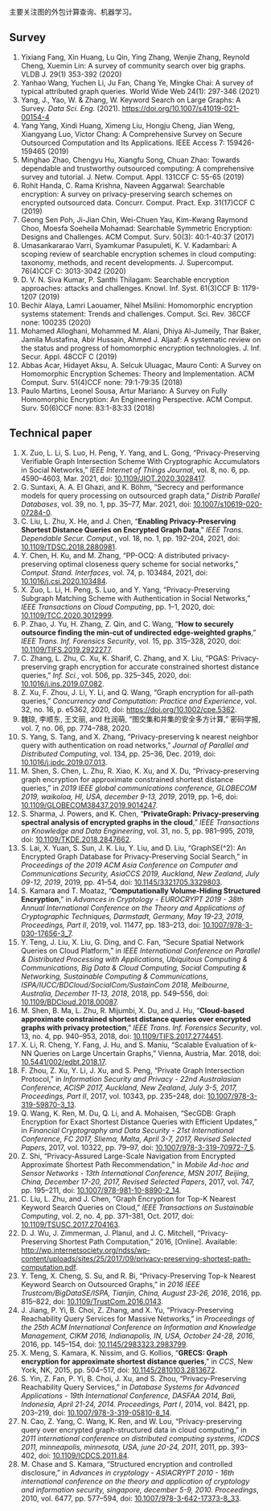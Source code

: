 主要关注图的外包计算查询、机器学习。

## Survey

1. Yixiang Fang, Xin Huang, Lu Qin, Ying Zhang, Wenjie Zhang, Reynold Cheng, Xuemin Lin: A survey of community search over big graphs. VLDB J. 29(1) 353-392 (2020)
2. Yanhao Wang, Yuchen Li, Ju Fan, Chang Ye, Mingke Chai: A survey of typical attributed graph queries. World Wide Web 24(1): 297-346 (2021)
3. Yang, J., Yao, W. & Zhang, W. Keyword Search on Large Graphs: A Survey. *Data Sci. Eng.* (2021). https://doi.org/10.1007/s41019-021-00154-4
4. Yang Yang, Xindi Huang, Ximeng Liu, Hongju Cheng, Jian Weng, Xiangyang Luo, Victor Chang: A Comprehensive Survey on Secure Outsourced Computation and Its Applications. IEEE Access 7: 159426-159465 (2019)
5. Minghao Zhao, Chengyu Hu, Xiangfu Song, Chuan Zhao: Towards dependable and trustworthy outsourced computing: A comprehensive survey and tutorial. J. Netw. Comput. Appl. 131CCF C: 55-65 (2019)
6. Rohit Handa, C. Rama Krishna, Naveen Aggarwal: Searchable encryption: A survey on privacy-preserving search schemes on encrypted outsourced data. Concurr. Comput. Pract. Exp. 31(17)CCF C (2019)
7. Geong Sen Poh, Ji-Jian Chin, Wei-Chuen Yau, Kim-Kwang Raymond Choo, Moesfa Soeheila Mohamad: Searchable Symmetric Encryption: Designs and Challenges. ACM Comput. Surv. 50(3): 40:1-40:37 (2017)
8. Umasankararao Varri, Syamkumar Pasupuleti, K. V. Kadambari: A scoping review of searchable encryption schemes in cloud computing: taxonomy, methods, and recent developments. J. Supercomput. 76(4)CCF C: 3013-3042 (2020)
9. D. V. N. Siva Kumar, P. Santhi Thilagam: Searchable encryption approaches: attacks and challenges. Knowl. Inf. Syst. 61(3)CCF B: 1179-1207 (2019)
10. Bechir Alaya, Lamri Laouamer, Nihel Msilini: Homomorphic encryption systems statement: Trends and challenges. Comput. Sci. Rev. 36CCF none: 100235 (2020)
11. Mohamed Alloghani, Mohammed M. Alani, Dhiya Al-Jumeily, Thar Baker, Jamila Mustafina, Abir Hussain, Ahmed J. Aljaaf: A systematic review on the status and progress of homomorphic encryption technologies. J. Inf. Secur. Appl. 48CCF C (2019)
12. Abbas Acar, Hidayet Aksu, A. Selcuk Uluagac, Mauro Conti: A Survey on Homomorphic Encryption Schemes: Theory and Implementation. ACM Comput. Surv. 51(4)CCF none: 79:1-79:35 (2018)
13. Paulo Martins, Leonel Sousa, Artur Mariano: A Survey on Fully Homomorphic Encryption: An Engineering Perspective. ACM Comput. Surv. 50(6)CCF none: 83:1-83:33 (2018)

## Technical paper

1. X. Zuo, L. Li, S. Luo, H. Peng, Y. Yang, and L. Gong, “Privacy-Preserving Verifiable Graph Intersection Scheme With Cryptographic Accumulators in Social Networks,” *IEEE Internet of Things Journal*, vol. 8, no. 6, pp. 4590–4603, Mar. 2021, doi: [10.1109/JIOT.2020.3028417](https://doi.org/10.1109/JIOT.2020.3028417).
2. G. Suntaxi, A. A. El Ghazi, and K. Böhm, “Secrecy and performance models for query processing on outsourced graph data,” *Distrib Parallel Databases*, vol. 39, no. 1, pp. 35–77, Mar. 2021, doi: [10.1007/s10619-020-07284-0](https://doi.org/10.1007/s10619-020-07284-0).
3. C. Liu, L. Zhu, X. He, and J. Chen, “**Enabling Privacy-Preserving Shortest Distance Queries on Encrypted Graph Data**,” *IEEE Trans. Dependable Secur. Comput.*, vol. 18, no. 1, pp. 192–204, 2021, doi: [10.1109/TDSC.2018.2880981](https://doi.org/10.1109/TDSC.2018.2880981).
4. Y. Chen, H. Ku, and M. Zhang, “PP-OCQ: A distributed privacy-preserving optimal closeness query scheme for social networks,” *Comput. Stand. Interfaces*, vol. 74, p. 103484, 2021, doi: [10.1016/j.csi.2020.103484](https://doi.org/10.1016/j.csi.2020.103484).
5. X. Zuo, L. Li, H. Peng, S. Luo, and Y. Yang, “Privacy-Preserving Subgraph Matching Scheme with Authentication in Social Networks,” *IEEE Transactions on Cloud Computing*, pp. 1–1, 2020, doi: [10.1109/TCC.2020.3012999](https://doi.org/10.1109/TCC.2020.3012999).
6. P. Zhao, J. Yu, H. Zhang, Z. Qin, and C. Wang, “**How to securely outsource finding the min-cut of undirected edge-weighted graphs**,” *IEEE Trans. Inf. Forensics Security*, vol. 15, pp. 315–328, 2020, doi: [10.1109/TIFS.2019.2922277](https://doi.org/10.1109/TIFS.2019.2922277).
7. C. Zhang, L. Zhu, C. Xu, K. Sharif, C. Zhang, and X. Liu, “PGAS: Privacy-preserving graph encryption for accurate constrained shortest distance queries,” *Inf. Sci.*, vol. 506, pp. 325–345, 2020, doi: [10.1016/j.ins.2019.07.082](https://doi.org/10.1016/j.ins.2019.07.082).
8. Z. Xu, F. Zhou, J. Li, Y. Li, and Q. Wang, “Graph encryption for all-path queries,” *Concurrency and Computation: Practice and Experience*, vol. 32, no. 16, p. e5362, 2020, doi: https://doi.org/10.1002/cpe.5362.
9. 魏琼, 李顺东, 王文丽, and 杜润萌, “图交集和并集的安全多方计算,” 密码学报, vol. 7, no. 06, pp. 774–788, 2020.
10. S. Yang, S. Tang, and X. Zhang, “Privacy-preserving k nearest neighbor query with authentication on road networks,” *Journal of Parallel and Distributed Computing*, vol. 134, pp. 25–36, Dec. 2019, doi: [10.1016/j.jpdc.2019.07.013](https://doi.org/10.1016/j.jpdc.2019.07.013).
11. M. Shen, S. Chen, L. Zhu, R. Xiao, K. Xu, and X. Du, “Privacy-preserving graph encryption for approximate constrained shortest distance queries,” in *2019 IEEE global communications conference, GLOBECOM 2019, waikoloa, HI, USA, december 9-13, 2019*, 2019, pp. 1–6, doi: [10.1109/GLOBECOM38437.2019.9014247](https://doi.org/10.1109/GLOBECOM38437.2019.9014247).
12. S. Sharma, J. Powers, and K. Chen, “**PrivateGraph: Privacy-preserving spectral analysis of encrypted graphs in the cloud**,” *IEEE Transactions on Knowledge and Data Engineering*, vol. 31, no. 5, pp. 981–995, 2019, doi: [10.1109/TKDE.2018.2847662](https://doi.org/10.1109/TKDE.2018.2847662).
13. S. Lai, X. Yuan, S. Sun, J. K. Liu, Y. Liu, and D. Liu, “GraphSE\(^2\): An Encrypted Graph Database for Privacy-Preserving Social Search,” in *Proceedings of the 2019 ACM Asia Conference on Computer and Communications Security, AsiaCCS 2019, Auckland, New Zealand, July 09-12, 2019*, 2019, pp. 41–54, doi: [10.1145/3321705.3329803](https://doi.org/10.1145/3321705.3329803).
14. S. Kamara and T. Moataz, “**Computationally Volume-Hiding Structured Encryption**,” in *Advances in Cryptology - EUROCRYPT 2019 - 38th Annual International Conference on the Theory and Applications of Cryptographic Techniques, Darmstadt, Germany, May 19-23, 2019, Proceedings, Part II*, 2019, vol. 11477, pp. 183–213, doi: [10.1007/978-3-030-17656-3_7](https://doi.org/10.1007/978-3-030-17656-3_7).
15. Y. Teng, J. Liu, X. Liu, G. Ding, and C. Fan, “Secure Spatial Network Queries on Cloud Platform,” in *IEEE International Conference on Parallel & Distributed Processing with Applications, Ubiquitous Computing & Communications, Big Data & Cloud Computing, Social Computing & Networking, Sustainable Computing & Communications, ISPA/IUCC/BDCloud/SocialCom/SustainCom 2018, Melbourne, Australia, December 11-13, 2018*, 2018, pp. 549–556, doi: [10.1109/BDCloud.2018.00087](https://doi.org/10.1109/BDCloud.2018.00087).
16. M. Shen, B. Ma, L. Zhu, R. Mijumbi, X. Du, and J. Hu, “**Cloud-based approximate constrained shortest distance queries over encrypted graphs with privacy protection**,” *IEEE Trans. Inf. Forensics Security*, vol. 13, no. 4, pp. 940–953, 2018, doi: [10.1109/TIFS.2017.2774451](https://doi.org/10.1109/TIFS.2017.2774451).
17. X. Li, R. Cheng, Y. Fang, J. Hu, and S. Maniu, “Scalable Evaluation of k-NN Queries on Large Uncertain Graphs,” Vienna, Austria, Mar. 2018, doi: [10.5441/002/edbt.2018.17](https://doi.org/10.5441/002/edbt.2018.17).
18. F. Zhou, Z. Xu, Y. Li, J. Xu, and S. Peng, “Private Graph Intersection Protocol,” in *Information Security and Privacy - 22nd Australasian Conference, ACISP 2017, Auckland, New Zealand, July 3-5, 2017, Proceedings, Part II*, 2017, vol. 10343, pp. 235–248, doi: [10.1007/978-3-319-59870-3_13](https://doi.org/10.1007/978-3-319-59870-3_13).
19. Q. Wang, K. Ren, M. Du, Q. Li, and A. Mohaisen, “SecGDB: Graph Encryption for Exact Shortest Distance Queries with Efficient Updates,” in *Financial Cryptography and Data Security - 21st International Conference, FC 2017, Sliema, Malta, April 3-7, 2017, Revised Selected Papers*, 2017, vol. 10322, pp. 79–97, doi: [10.1007/978-3-319-70972-7_5](https://doi.org/10.1007/978-3-319-70972-7_5).
20. Z. Shi, “Privacy-Assured Large-Scale Navigation from Encrypted Approximate Shortest Path Recommendation,” in *Mobile Ad-hoc and Sensor Networks - 13th International Conference, MSN 2017, Beijing, China, December 17-20, 2017, Revised Selected Papers*, 2017, vol. 747, pp. 195–211, doi: [10.1007/978-981-10-8890-2_14](https://doi.org/10.1007/978-981-10-8890-2_14).
21. C. Liu, L. Zhu, and J. Chen, “Graph Encryption for Top-K Nearest Keyword Search Queries on Cloud,” *IEEE Transactions on Sustainable Computing*, vol. 2, no. 4, pp. 371–381, Oct. 2017, doi: [10.1109/TSUSC.2017.2704163](https://doi.org/10.1109/TSUSC.2017.2704163).
22. D. J. Wu, J. Zimmerman, J. Planul, and J. C. Mitchell, “Privacy-Preserving Shortest Path Computation,” 2016, [Online]. Available: http://wp.internetsociety.org/ndss/wp-content/uploads/sites/25/2017/09/privacy-preserving-shortest-path-computation.pdf.
23. Y. Teng, X. Cheng, S. Su, and R. Bi, “Privacy-Preserving Top-k Nearest Keyword Search on Outsourced Graphs,” in *2016 IEEE Trustcom/BigDataSE/ISPA, Tianjin, China, August 23-26, 2016*, 2016, pp. 815–822, doi: [10.1109/TrustCom.2016.0143](https://doi.org/10.1109/TrustCom.2016.0143).
24. J. Jiang, P. Yi, B. Choi, Z. Zhang, and X. Yu, “Privacy-Preserving Reachability Query Services for Massive Networks,” in *Proceedings of the 25th ACM International Conference on Information and Knowledge Management, CIKM 2016, Indianapolis, IN, USA, October 24-28, 2016*, 2016, pp. 145–154, doi: [10.1145/2983323.2983799](https://doi.org/10.1145/2983323.2983799).
25. X. Meng, S. Kamara, K. Nissim, and G. Kollios, “**GRECS: Graph encryption for approximate shortest distance queries**,” in *CCS*, New York, NK, 2015, pp. 504–517, doi: [10.1145/2810103.2813672](https://doi.org/10.1145/2810103.2813672).
26. S. Yin, Z. Fan, P. Yi, B. Choi, J. Xu, and S. Zhou, “Privacy-Preserving Reachability Query Services,” in *Database Systems for Advanced Applications - 19th International Conference, DASFAA 2014, Bali, Indonesia, April 21-24, 2014. Proceedings, Part I*, 2014, vol. 8421, pp. 203–219, doi: [10.1007/978-3-319-05810-8_14](https://doi.org/10.1007/978-3-319-05810-8_14).
27. N. Cao, Z. Yang, C. Wang, K. Ren, and W. Lou, “Privacy-preserving query over encrypted graph-structured data in cloud computing,” in *2011 international conference on distributed computing systems, ICDCS 2011, minneapolis, minnesota, USA, june 20-24, 2011*, 2011, pp. 393–402, doi: [10.1109/ICDCS.2011.84](https://doi.org/10.1109/ICDCS.2011.84).
28. M. Chase and S. Kamara, “Structured encryption and controlled disclosure,” in *Advances in cryptology - ASIACRYPT 2010 - 16th international conference on the theory and application of cryptology and information security, singapore, december 5-9, 2010. Proceedings*, 2010, vol. 6477, pp. 577–594, doi: [10.1007/978-3-642-17373-8\_33](https://doi.org/10.1007/978-3-642-17373-8\_33).


